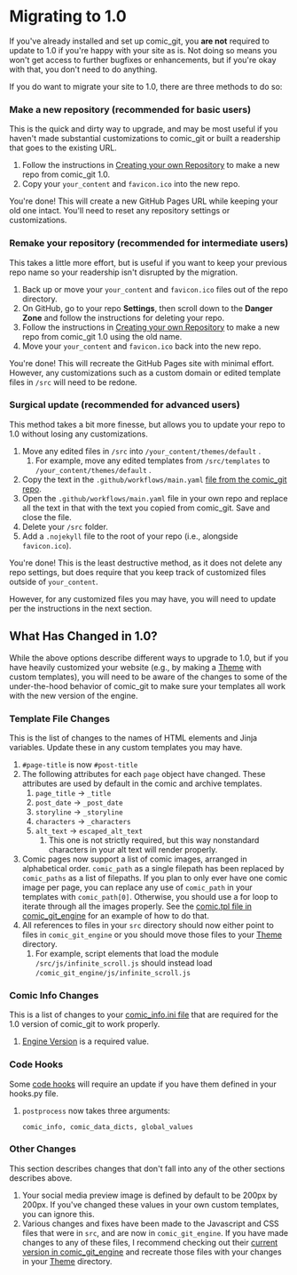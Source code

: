 # Migrating to 1.0

If you've already installed and set up comic\_git, you **are not** required to update to 1.0 if you're happy with your site as is. Not doing so means you won't get access to further bugfixes or enhancements, but if you're okay with that, you don't need to do anything.

If you do want to migrate your site to 1.0, there are three methods to do so:

### Make a new repository (recommended for basic users)

This is the quick and dirty way to upgrade, and may be most useful if you haven't made substantial customizations to comic\_git or built a readership that goes to the existing URL.

1. Follow the instructions in [Creating your own Repository](../getting-started/creating-your-own-repository.md) to make a new repo from comic\_git 1.0.
2. Copy your `your_content` and `favicon.ico` into the new repo.

You're done! This will create a new GitHub Pages URL while keeping your old one intact. You'll need to reset any repository settings or customizations.

### Remake your repository (recommended for intermediate users)

This takes a little more effort, but is useful if you want to keep your previous repo name so your readership isn't disrupted by the migration.

1. Back up or move your `your_content` and `favicon.ico` files out of the repo directory.
2. On GitHub, go to your repo **Settings**, then scroll down to the **Danger Zone** and follow the instructions for deleting your repo.
3. Follow the instructions in [Creating your own Repository](../getting-started/creating-your-own-repository.md) to make a new repo from comic\_git 1.0 using the old name.
4. Move your `your_content` and `favicon.ico` back into the new repo.

You're done! This will recreate the GitHub Pages site with minimal effort. However, any customizations such as a custom domain or edited template files in `/src` will need to be redone.

### Surgical update (recommended for advanced users)

This method takes a bit more finesse, but allows you to update your repo to 1.0 without losing any customizations.

1. Move any edited files in `/src` into `/your_content/themes/default` .
   1. For example, move any edited templates from `/src/templates` to `/your_content/themes/default` .
2. Copy the text in the `.github/workflows/main.yaml` [file from the comic\_git repo](https://raw.githubusercontent.com/ryanvilbrandt/comic_git/refs/heads/working/.github/workflows/main.yaml).
3. Open the `.github/workflows/main.yaml` file in your own repo and replace all the text in that with the text you copied from comic\_git. Save and close the file.
4. Delete your `/src` folder.
5. Add a `.nojekyll` file to the root of your repo (i.e., alongside `favicon.ico`).

You're done! This is the least destructive method, as it does not delete any repo settings, but does require that you keep track of customized files outside of `your_content`.

However, for any customized files you may have, you will need to update per the instructions in the next section.

## What Has Changed in 1.0?

While the above options describe different ways to upgrade to 1.0, but if you have heavily customized your website (e.g., by making a [Theme](../advanced-editing/themes.md) with custom templates), you will need to be aware of the changes to some of the under-the-hood behavior of comic\_git to make sure your templates all work with the new version of the engine.

### Template File Changes

This is the list of changes to the names of HTML elements and Jinja variables. Update these in any custom templates you may have.

1. `#page-title` is now `#post-title`&#x20;
2. The following attributes for each `page` object have changed. These attributes are used by default in the comic and archive templates.
   1. `page_title` -> `_title`&#x20;
   2. `post_date` -> `_post_date`&#x20;
   3. `storyline` -> `_storyline`
   4. `characters` -> `_characters`&#x20;
   5. `alt_text` -> `escaped_alt_text`
      1. This one is not strictly required, but this way nonstandard characters in your alt text will render properly.
3. Comic pages now support a list of comic images, arranged in alphabetical order. `comic_path`  as a single filepath has been replaced by `comic_paths` as a list of filepaths. If you plan to only ever have one comic image per page, you can replace any use of `comic_path` in your templates with `comic_path[0]`. Otherwise, you should use a for loop to iterate through all the images properly. See the [comic.tpl file in comic\_git\_engine](https://github.com/ryanvilbrandt/comic_git_engine/blob/1.0/templates/comic.tpl#L19) for an example of how to do that.
4. All references to files in your `src` directory should now either point to files in `comic_git_engine` or you should move those files to your [Theme](../advanced-editing/themes.md) directory.
   1. For example, script elements that load the module `/src/js/infinite_scroll.js` should instead load `/comic_git_engine/js/infinite_scroll.js`&#x20;

### Comic Info Changes

This is a list of changes to your [comic\_info.ini file](../basic-editing/editing-your-comic-info.md) that are required for the 1.0 version of comic\_git to work properly.

1. [Engine Version](https://comic-git.gitbook.io/documentation/basic-editing/editing-your-comic-info#engine-version) is a required value.

### Code Hooks

Some [code hooks](https://comic-git.gitbook.io/documentation/other-expert-tips#code-hooks) will require an update if you have them defined in your hooks.py file.

1.  `postprocess` now takes three arguments:&#x20;

    ```
    comic_info, comic_data_dicts, global_values
    ```

### Other Changes

This section describes changes that don't fall into any of the other sections describes above.

1. Your social media preview image is defined by default to be 200px by 200px. If you've changed these values in your own custom templates, you can ignore this.
2. Various changes and fixes have been made to the Javascript and CSS files that were in `src`, and are now in `comic_git_engine`. If you have made changes to any of these files, I recommend checking out their [current version in comic\_git\_engine](https://github.com/ryanvilbrandt/comic_git_engine/tree/1.0) and recreate those files with your changes in your [Theme](../advanced-editing/themes.md) directory.
